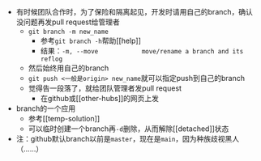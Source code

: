 - 有时候团队合作时，为了保险和隔离起见，开发时请用自己的branch，确认没问题再发pull request给管理者
  - `git branch -m new_name`
    - 参考`git branch -h`帮助[[help]]
    - 结果：`-m, --move            move/rename a branch and its reflog`
  - 然后始终用自己的branch
  - `git push <一般是origin> new_name`就可以指定push到自己的branch
  - 觉得告一段落了，就给团队管理者发pull request
    - 在github或[[other-hubs]]的网页上发
- branch的一个应用
  - 参考[[temp-solution]]
  - 可以临时创建一个branch再`-d`删除，从而解除[[detached]]状态
- 注：github默认branch以前是`master`，现在是`main`，因为种族歧视黑人（……）